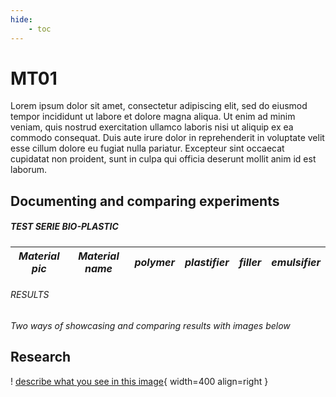 ```yaml
---
hide:
    - toc
---
```


# MT01

Lorem ipsum dolor sit amet, consectetur adipiscing elit, sed do eiusmod tempor incididunt ut labore et dolore magna aliqua. Ut enim ad minim veniam, quis nostrud exercitation ullamco laboris nisi ut aliquip ex ea commodo consequat. Duis aute irure dolor in reprehenderit in voluptate velit esse cillum dolore eu fugiat nulla pariatur. Excepteur sint occaecat cupidatat non proident, sunt in culpa qui officia deserunt mollit anim id est laborum.

## Documenting and comparing experiments

##### TEST SERIE BIO-PLASTIC

| _Material pic_ | _Material name_ | _polymer_ | _plastifier_ | _filler_ | _emulsifier_ |
| -------------- | --------------- | --------- | ------------ | -------- | ------------- |

###### RESULTS

_Two ways of showcasing and comparing results with images below_

## Research

! [describe what you see in this image](../images/home/sample-image.jpg){ width=400 align=right }